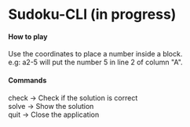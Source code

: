 # Sudoku-CLI (in progress)

#### How to play
Use the coordinates to place a number inside a block.   
e.g: a2-5 will put the number 5 in line 2 of column "A". 

#### Commands
check -> Check if the solution is correct   
solve -> Show the solution  
quit  -> Close the application  





